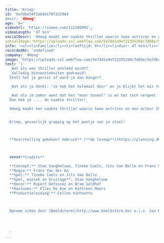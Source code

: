 ```yaml
---
title: 'Kriep'
id: '5e7dbe34f2abde1f8f232964
descr: '4Hoog'
age: '8+'
videoUrl: 'https://vimeo.com/111308992',
videoLength: '47 min'
socialDescr: '4Hoog maakt een naakte thriller waarin twee actrices en een acteur 20 rollen op zich nemen. Waar was wie, wanneer en waarom? Vreemde geluiden, akelige plaatsen, nare figuren.Kriep, gevaarlijk grappig op het puntje van je stoel'
socialImage:'https://uploads-ssl.webflow.com/5e74d1a9ef22355294c7d60e/5e7dbec46e9ec066716e01d9_2990_kriep_c_els_deventer_klein_4.jpg'
info: '<ul><li>Familie</li><li>leeftijd: 8+</li><li>duur: 47 min</li><li>taal: Nederlands</li><li><a href="https://www.4hoog.be/" target="_blank">4Hoog</a></li><li><a href="https://planning.4hoog.be/files/lesmap-defff.pdf" target="_blank">lesmap</a> (pdf)</li></ul>'
recordedAt: 'undefined'
company: '4Hoog'
image: 'https://uploads-ssl.webflow.com/5e74d1a9ef22355294c7d60e/5e7dbec46e9ec066716e01d9_2990_kriep_c_els_deventer_klein_4.jpg'
text: '|-
  _Wat als een thriller ontleed wordt?_
  _Volledig binnenstebuiten gedraaid?
  Stelt het je gerust of word je dan banger?_

  _Wat als je denkt: "ik heb het helemaal door" en je blijkt het mis te hebben? Wat als je het in je broek doet en je weet dat dat nergens goed voor is?_

  _Wat als je zeker weet dat het "maar toneel" is en het toch vergeet ...
  Dan heb je .... de naakte thriller!_

  4Hoog maakt een naakte thriller waarin twee actrices en een acteur 20 rollen op zich nemen. Waar was wie, wanneer en waarom? Vreemde geluiden, akelige plaatsen, nare figuren.

  ‍
  Kriep, gevaarlijk grappig op het puntje van je stoel!

  ‍

  **Voorstelling gekeken? Gebruik** [**de lesmap**](https://planning.4hoog.be/files/lesmap-defff.pdf) **voor nog meer plezier.**

  ‍

  #####**Credits**

  **Concept:** Stan Vangheluwe, Tineke Caels, Jits Van Belle en Frans Van der Aa
  **Regie:** Frans Van der Aa
  **Spel:** Tineke Caels en Jits Van Belle
  **Spel, muziek en bruitage**: Stan Vangheluwe
  **Decor:** Rupert Defossez en Bram Geldhof  
  **Kostuums:** Elles De Koe en Kathleen Moers
  **Productieleiding:** Celine Vanhoutte

  ‍

  Opname video door [Beeldstorm](http://www.beeldstorm.be) o.l.v. Jan Bosteels  

  
  

  ‍'
---
```

